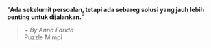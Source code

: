 "**Ada sekelumit persoalan, tetapi ada sebareg solusi yang jauh lebih penting untuk dijalankan.**"

> ~ _By Anna Farida_  
Puzzle Mimpi
